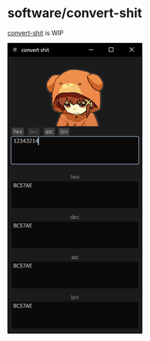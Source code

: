 # software/convert-shit
[convert-shit](https://github.com/EMajesty/convert-shit) is WIP

![](Pasted%20image%2020241101233208.png)